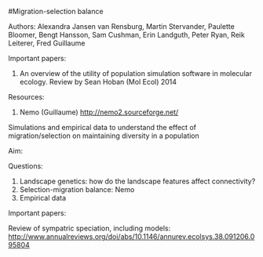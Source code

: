 #Migration-selection balance

Authors:
Alexandra Jansen van Rensburg, Martin Stervander, Paulette Bloomer, Bengt Hansson, Sam Cushman, Erin Landguth, Peter Ryan, Reik Leiterer, Fred Guillaume

Important papers: 

1. An overview of the utility of population simulation software in molecular ecology. Review by Sean Hoban (Mol Ecol) 2014


Resources: 

1. Nemo (Guillaume) http://nemo2.sourceforge.net/

Simulations and empirical data to understand the effect of migration/selection on maintaining diversity in a population

Aim:


Questions:



1. Landscape genetics: how do the landscape features affect connectivity?
2. Selection-migration balance: Nemo
3. Empirical data

Important papers:

Review of sympatric speciation, including models: 
http://www.annualreviews.org/doi/abs/10.1146/annurev.ecolsys.38.091206.095804
